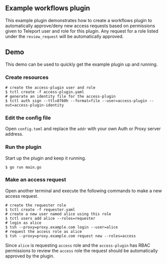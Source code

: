 ## Example workflows plugin

This example plugin demonstrates how to create a workflows plugin to automatically approve/deny new access requests based on permissions given to Teleport user and role for this plugin. Any request for a role listed under the `review_request` will be automatically approved.

## Demo

This demo can be used to quickly get the example plugin up and running.

### Create resources

```console
# create the access-plugin user and role
$ tctl create -f access-plugin.yaml
# generate an identity file for the access-plugin
$ tctl auth sign --ttl=8760h --format=file --user=access-plugin --out=access-plugin-identity
```

### Edit the config file

Open `config.toml` and replace the `addr` with your own Auth or Proxy server address.

### Run the plugin

Start up the plugin and keep it running.

```console
$ go run main.go
```

### Make an access request

Open another terminal and execute the following commands to make a new access request.

```console
# create the requester role
$ tctl create -f requester.yaml
# create a new user named alice using this role
$ tctl users add alice --roles=requester
# login as alice
$ tsh --proxy=proxy.example.com login --user=alice
# request the access role as alice
$ tsh --proxy=proxy.example.com request new --roles=access
```

Since `alice` is requesting `access` role and the `access-plugin` has RBAC permissions to review the `access` role the request should be automatically approved by the plugin.
